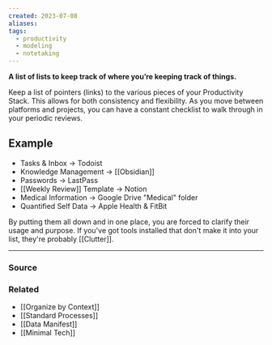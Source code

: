 ```yaml
---
created: 2023-07-08
aliases: 
tags:
  - productivity
  - modeling
  - notetaking
---
```

**A list of lists to keep track of where you’re keeping track of things.**

Keep a list of pointers (links) to the various pieces of your Productivity Stack. This allows for both consistency and flexibility. As you move between platforms and projects, you can have a constant checklist to walk through in your periodic reviews.

## Example
- Tasks & Inbox → Todoist
- Knowledge Management → [[Obsidian]]
- Passwords → LastPass
- [[Weekly Review]] Template → Notion
- Medical Information → Google Drive "Medical" folder
- Quantified Self Data → Apple Health & FitBit

By putting them all down and in one place, you are forced to clarify their usage and purpose. If you've got tools installed that don't make it into your list, they're probably [[Clutter]].

---

### Source

### Related
- [[Organize by Context]]
- [[Standard Processes]]
- [[Data Manifest]]
- [[Minimal Tech]]